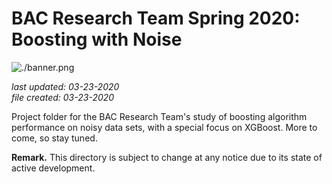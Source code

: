# BAC Research Team Spring 2020: Boosting with Noise

![./banner.png](./banner.png)

_last updated: 03-23-2020_  
_file created: 03-23-2020_

Project folder for the BAC Research Team's study of boosting algorithm performance on noisy data sets, with a special focus on XGBoost. More to come, so stay tuned.

**Remark.** This directory is subject to change at any notice due to its state of active development.